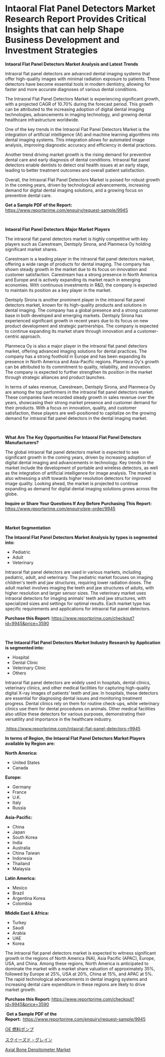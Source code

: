 <p><h1>Intaoral Flat Panel Detectors Market Research Report Provides Critical Insights that can help Shape Business Development and Investment Strategies</h1></p><p><strong>Intaoral Flat Panel Detectors Market Analysis and Latest Trends</strong></p>
<p><p>Intraoral flat panel detectors are advanced dental imaging systems that offer high-quality images with minimal radiation exposure to patients. These detectors have become essential tools in modern dentistry, allowing for faster and more accurate diagnoses of various dental conditions.</p><p>The Intraoral Flat Panel Detectors Market is experiencing significant growth, with a projected CAGR of 10.70% during the forecast period. This growth can be attributed to the increasing adoption of digital dental imaging technologies, advancements in imaging technology, and growing dental healthcare infrastructure worldwide.</p><p>One of the key trends in the Intraoral Flat Panel Detectors Market is the integration of artificial intelligence (AI) and machine learning algorithms into dental imaging systems. This integration allows for automated image analysis, improving diagnostic accuracy and efficiency in dental practices.</p><p>Another trend driving market growth is the rising demand for preventive dental care and early diagnosis of dental conditions. Intraoral flat panel detectors enable dentists to detect oral health issues at an early stage, leading to better treatment outcomes and overall patient satisfaction.</p><p>Overall, the Intraoral Flat Panel Detectors Market is poised for robust growth in the coming years, driven by technological advancements, increasing demand for digital dental imaging solutions, and a growing focus on preventive dental care.</p></p>
<p><strong>Get a Sample PDF of the Report:&nbsp;</strong> <a href="https://www.reportprime.com/enquiry/request-sample/9945">https://www.reportprime.com/enquiry/request-sample/9945</a></p>
<p>&nbsp;</p>
<p><strong>Intaoral Flat Panel Detectors Major Market Players</strong></p>
<p><p>The intraoral flat panel detectors market is highly competitive with key players such as Carestream, Dentsply Sirona, and Planmeca Oy holding significant market shares. </p><p>Carestream is a leading player in the intraoral flat panel detectors market, offering a wide range of products for dental imaging. The company has shown steady growth in the market due to its focus on innovation and customer satisfaction. Carestream has a strong presence in North America and Europe and is actively expanding its market reach in emerging economies. With continuous investments in R&D, the company is expected to maintain its position as a key player in the market.</p><p>Dentsply Sirona is another prominent player in the intraoral flat panel detectors market, known for its high-quality products and solutions in dental imaging. The company has a global presence and a strong customer base in both developed and emerging markets. Dentsply Sirona has experienced significant growth in recent years due to its focus on new product development and strategic partnerships. The company is expected to continue expanding its market share through innovation and a customer-centric approach.</p><p>Planmeca Oy is also a major player in the intraoral flat panel detectors market, offering advanced imaging solutions for dental practices. The company has a strong foothold in Europe and has been expanding its presence in North America and Asia-Pacific regions. Planmeca Oy's growth can be attributed to its commitment to quality, reliability, and innovation. The company is expected to further strengthen its position in the market through strategic alliances and product launches.</p><p>In terms of sales revenue, Carestream, Dentsply Sirona, and Planmeca Oy are among the top performers in the intraoral flat panel detectors market. These companies have recorded steady growth in sales revenue over the years, showcasing their strong market presence and customer demand for their products. With a focus on innovation, quality, and customer satisfaction, these players are well-positioned to capitalize on the growing demand for intraoral flat panel detectors in the dental imaging market.</p></p>
<p>&nbsp;</p>
<p><strong>What Are The Key Opportunities For Intaoral Flat Panel Detectors Manufacturers?</strong></p>
<p><p>The global intraoral flat panel detectors market is expected to see significant growth in the coming years, driven by increasing adoption of digital dental imaging and advancements in technology. Key trends in the market include the development of portable and wireless detectors, as well as the integration of artificial intelligence for image analysis. The market is also witnessing a shift towards higher resolution detectors for improved image quality. Looking ahead, the market is projected to continue expanding as demand for digital dental imaging solutions grows across the globe.</p></p>
<p><strong>Inquire or Share Your Questions If Any Before Purchasing This Report:</strong> <a href="https://www.reportprime.com/enquiry/pre-order/9945">https://www.reportprime.com/enquiry/pre-order/9945</a></p>
<p>&nbsp;</p>
<p><strong>Market Segmentation</strong></p>
<p><strong>The Intaoral Flat Panel Detectors Market Analysis by types is segmented into:</strong></p>
<p><ul><li>Pediatric</li><li>Adult</li><li>Veterinary</li></ul></p>
<p><p>Intraoral flat panel detectors are used in various markets, including pediatric, adult, and veterinary. The pediatric market focuses on imaging children's teeth and jaw structures, requiring lower radiation doses. The adult market involves imaging the teeth and jaw structures of adults, with higher resolution and larger sensor sizes. The veterinary market uses intraoral detectors for imaging animals' teeth and jaw structures, with specialized sizes and settings for optimal results. Each market type has specific requirements and applications for intraoral flat panel detectors.</p></p>
<p><strong>Purchase this Report:&nbsp;</strong><a href="https://www.reportprime.com/checkout?id=9945&price=3590">https://www.reportprime.com/checkout?id=9945&price=3590</a></p>
<p>&nbsp;</p>
<p><strong>The Intaoral Flat Panel Detectors Market Industry Research by Application is segmented into:</strong></p>
<p><ul><li>Hospital</li><li>Dental Clinic</li><li>Veterinary Clinic</li><li>Others</li></ul></p>
<p><p>Intraoral flat panel detectors are widely used in hospitals, dental clinics, veterinary clinics, and other medical facilities for capturing high-quality digital X-ray images of patients' teeth and jaw. In hospitals, these detectors are essential for diagnosing dental issues and monitoring treatment progress. Dental clinics rely on them for routine check-ups, while veterinary clinics use them for dental procedures on animals. Other medical facilities also utilize these detectors for various purposes, demonstrating their versatility and importance in the healthcare industry.</p></p>
<p><a href="https://www.reportprime.com/intaoral-flat-panel-detectors-r9945">&nbsp;https://www.reportprime.com/intaoral-flat-panel-detectors-r9945</a></p>
<p><strong>In terms of Region, the Intaoral Flat Panel Detectors Market Players available by Region are:</strong></p>
<p>
    <p> <strong> North America: </strong>
        <ul>
            <li>United States</li>
            <li>Canada</li>
        </ul>
        </p> 
    <p> <strong> Europe: </strong>
        <ul>
            <li>Germany</li>
            <li>France</li>
            <li>U.K.</li>
            <li>Italy</li>
            <li>Russia</li>
        </ul>
        </p> 
    <p> <strong> Asia-Pacific: </strong>
        <ul>
            <li>China</li>
            <li>Japan</li>
            <li>South Korea</li>
            <li>India</li>
            <li>Australia</li>
            <li>China Taiwan</li>
            <li>Indonesia</li>
            <li>Thailand</li>
            <li>Malaysia</li>
        </ul>
        </p> 
    <p> <strong> Latin America: </strong>
        <ul>
            <li>Mexico</li>
            <li>Brazil</li>
            <li>Argentina Korea</li>
            <li>Colombia</li>
        </ul>
        </p> 
    <p> <strong> Middle East & Africa: </strong>
        <ul>
            <li>Turkey</li>
            <li>Saudi</li>
            <li>Arabia</li>
            <li>UAE</li>
            <li>Korea</li>
        </ul>
    </p>
    </p>
<p><p>The intraoral flat panel detectors market is expected to witness significant growth in the regions of North America (NA), Asia Pacific (APAC), Europe, USA, and China. Among these regions, North America is anticipated to dominate the market with a market share valuation of approximately 35%, followed by Europe at 25%, USA at 20%, China at 15%, and APAC at 5%. The rapid technological advancements in dental imaging systems and increasing dental care expenditure in these regions are likely to drive market growth.</p></p>
<p><strong>Purchase this Report: </strong><a href="https://www.reportprime.com/checkout?id=9945&price=3590">https://www.reportprime.com/checkout?id=9945&price=3590</a></p>
<p>&nbsp;<strong>Get a Sample PDF of the Report:&nbsp;&nbsp;</strong><a href="https://www.reportprime.com/enquiry/request-sample/9945">https://www.reportprime.com/enquiry/request-sample/9945</a></p>
<p><strong></strong></p>
<p><p><a href="https://github.com/DwightHuels1/Market-Research-Report-List-3/blob/main/547742085804.md">OE 燃料ポンプ</a></p><p><a href="https://github.com/tanyaali3/Market-Research-Report-List-3/blob/main/306401585803.md">スクイーズド・グレイン</a></p><p><a href="https://github.com/EveKerluke2023/Market-Research-Report-List-2/blob/main/axial-bone-densitometer-market.md">Axial Bone Densitometer Market</a></p></p>
